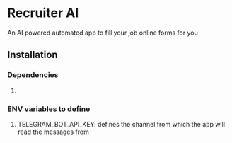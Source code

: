 # Recruiter AI
An AI powered automated app to fill your job online forms for you


## Installation

### Dependencies
1. 

### ENV variables to define
1. TELEGRAM_BOT_API_KEY: defines the channel from which the app will read the messages from
